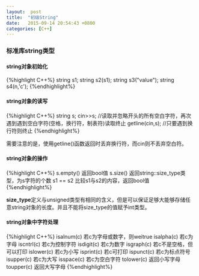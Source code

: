 ```yaml
---
layout:  post
title:  "初级String"
date:	2015-09-14 20:54:43 +0800
categories: [C++]
---
```

### 标准库string类型
#### string对象初始化
{%highlight C++%}
string s1;
string s2(s1);
string s3("value");
string s4(n,'c');
{%endhighlight%}

#### string对象的读写
{%highlight C++%}
string s;
cin>>s;                     //读取并忽略开头的所有空白字符，再次遇到遇到空白字符(空格，换行符，制表符)读取终止
getline(cin,s);   //只要遇到换行符则终止
{%endhighlight%}

需要注意的是，使用getline()函数返回时丢弃换行符，而cin则不丢弃空白符。
#### string对象的操作
{%highlight C++%}
s.empty()   返回bool值
s.size()    返回string::size_type类型，为s字符的个数
s1 == s2    比较s1与s2的内容，返回bool值
{%endhighlight%}

**size_type**定义与unsigned类型有相同的含义，但是可以保证足够大能够存储任意string对象的长度。并且不能将size_type的值赋予int类型。
#### string对象中字符处理
{%highlight C++%}
isalnum(c)	若c为字母或数字，则weitrue
isalpha(c)	若c为字母
iscntrl(c)	若c为控制字符
isdigit(c)	若c为数字
isgraph(c)	若c不是空格，但可以打印
islower(c)	若c为小写
isprint(c)	若c可打印
ispunct(c)	若c为标点符号
isupper(c)	若c为大写
isspace(c)	若c为空白字符
tolower(c)	返回小写字母
toupper(c)	返回大写字母
{%endhighlight%}
